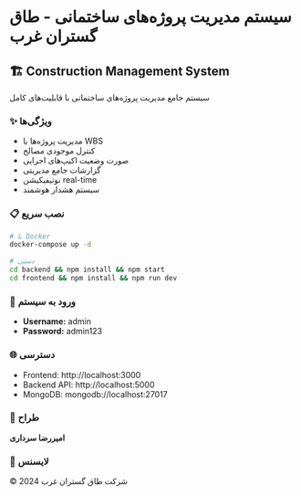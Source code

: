 # سیستم مدیریت پروژه‌های ساختمانی - طاق گستران غرب

## 🏗️ Construction Management System

سیستم جامع مدیریت پروژه‌های ساختمانی با قابلیت‌های کامل

### ✨ ویژگی‌ها
- مدیریت پروژه‌ها با WBS
- کنترل موجودی مصالح
- صورت وضعیت اکیپ‌های اجرایی
- گزارشات جامع مدیریتی
- نوتیفیکیشن real-time
- سیستم هشدار هوشمند

### 📋 نصب سریع

```bash
# با Docker
docker-compose up -d

# دستی
cd backend && npm install && npm start
cd frontend && npm install && npm run dev
```

### 🔑 ورود به سیستم
- **Username:** admin
- **Password:** admin123

### 🌐 دسترسی
- Frontend: http://localhost:3000
- Backend API: http://localhost:5000
- MongoDB: mongodb://localhost:27017

### 👤 طراح
**امیررضا سرداری**

### 📄 لایسنس
© 2024 شرکت طاق گستران غرب
